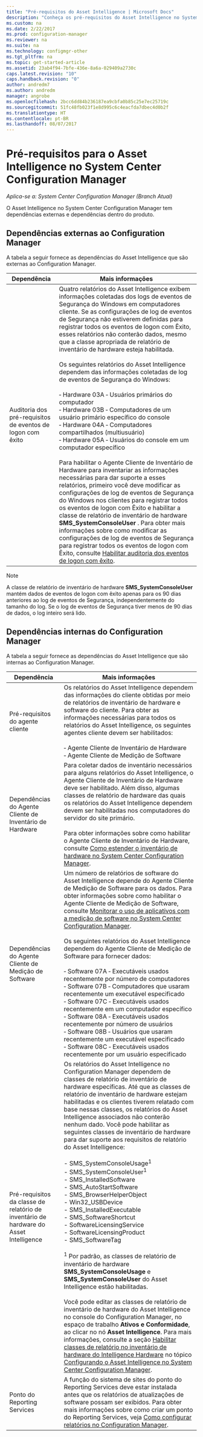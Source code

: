 ```yaml
---
title: "Pré-requisitos do Asset Intelligence | Microsoft Docs"
description: "Conheça os pré-requisitos do Asset Intelligence no System Center Configuration Manager."
ms.custom: na
ms.date: 2/22/2017
ms.prod: configuration-manager
ms.reviewer: na
ms.suite: na
ms.technology: configmgr-other
ms.tgt_pltfrm: na
ms.topic: get-started-article
ms.assetid: 23ab4f94-7bfe-436e-8a6a-029409a2730c
caps.latest.revision: "10"
caps.handback.revision: "0"
author: andredm7
ms.author: andredm
manager: angrobe
ms.openlocfilehash: 2bcc6dd84b236187ea9cbfa0b85c25e7ec25719c
ms.sourcegitcommit: 51fc48fb023f1e8d995c6c4eacfda7dbec4d0b2f
ms.translationtype: HT
ms.contentlocale: pt-BR
ms.lasthandoff: 08/07/2017
---
```

# <a name="prerequisites-for-asset-intelligence-in-system-center-configuration-manager"></a>Pré-requisitos para o Asset Intelligence no System Center Configuration Manager

*Aplica-se a: System Center Configuration Manager (Branch Atual)*

O Asset Intelligence no System Center Configuration Manager tem dependências externas e dependências dentro do produto.  

## <a name="dependencies-external-to-configuration-manager"></a>Dependências externas ao Configuration Manager  
 A tabela a seguir fornece as dependências do Asset Intelligence que são externas ao Configuration Manager.  

|Dependência|Mais informações|  
|----------------|----------------------|  
|Auditoria dos pré-requisitos de eventos de logon com êxito|Quatro relatórios do Asset Intelligence exibem informações coletadas dos logs de eventos de Segurança do Windows em computadores cliente. Se as configurações de log de eventos de Segurança não estiverem definidas para registrar todos os eventos de logon com Êxito, esses relatórios não conterão dados, mesmo que a classe apropriada de relatório de inventário de hardware esteja habilitada.<br /><br /> Os seguintes relatórios do Asset Intelligence dependem das informações coletadas de log de eventos de Segurança do Windows:<br /><br /> ‑   Hardware 03A ‑ Usuários primários do computador<br />‑   Hardware 03B ‑ Computadores de um usuário primário específico do console<br />‑   Hardware 04A ‑ Computadores compartilhados (multiusuário)<br />‑   Hardware 05A ‑ Usuários do console em um computador específico<br /><br /> Para habilitar o Agente Cliente de Inventário de Hardware para inventariar as informações necessárias para dar suporte a esses relatórios, primeiro você deve modificar as configurações de log de eventos de Segurança do Windows nos clientes para registrar todos os eventos de logon com Êxito e habilitar a classe de relatório de inventário de hardware **SMS_SystemConsoleUser** . Para obter mais informações sobre como modificar as configurações de log de eventos de Segurança para registrar todos os eventos de logon com Êxito, consulte [Habilitar auditoria dos eventos de logon com êxito](../../../../core/clients/manage/asset-intelligence/configuring-asset-intelligence.md#BKMK_EnableSuccessLogonEvents).|  

> [!NOTE]  
>  A classe de relatório de inventário de hardware **SMS_SystemConsoleUser** mantém dados de eventos de logon com êxito apenas para os 90 dias anteriores ao log de eventos de Segurança, independentemente do tamanho do log. Se o log de eventos de Segurança tiver menos de 90 dias de dados, o log inteiro será lido.  

## <a name="dependencies-internal-to-configuration-manager"></a>Dependências internas do Configuration Manager  
 A tabela a seguir fornece as dependências do Asset Intelligence que são internas ao Configuration Manager.  

|Dependência|Mais informações|  
|----------------|----------------------|  
|Pré-requisitos do agente cliente|Os relatórios do Asset Intelligence dependem das informações do cliente obtidas por meio de relatórios de inventário de hardware e software do cliente. Para obter as informações necessárias para todos os relatórios do Asset Intelligence, os seguintes agentes cliente devem ser habilitados:<br /><br /> ‑   Agente Cliente de Inventário de Hardware<br />‑   Agente Cliente de Medição de Software|  
|Dependências do Agente Cliente de Inventário de Hardware|Para coletar dados de inventário necessários para alguns relatórios do Asset Intelligence, o Agente Cliente de Inventário de Hardware deve ser habilitado. Além disso, algumas classes de relatório de hardware das quais os relatórios do Asset Intelligence dependem devem ser habilitadas nos computadores do servidor do site primário.<br /><br /> Para obter informações sobre como habilitar o Agente Cliente de Inventário de Hardware, consulte [Como estender o inventário de hardware no System Center Configuration Manager](../../../../core/clients/manage/inventory/extend-hardware-inventory.md).|  
|Dependências do Agente Cliente de Medição de Software|Um número de relatórios de software do Asset Intelligence depende do Agente Cliente de Medição de Software para os dados. Para obter informações sobre como habilitar o Agente Cliente de Medição de Software, consulte [Monitorar o uso de aplicativos com a medição de software no System Center Configuration Manager](../../../../apps/deploy-use/monitor-app-usage-with-software-metering.md).<br /><br /> Os seguintes relatórios do Asset Intelligence dependem do Agente Cliente de Medição de Software para fornecer dados:<br /><br /> ‑   Software 07A ‑ Executáveis usados recentemente por número de computadores<br />‑   Software 07B ‑ Computadores que usaram recentemente um executável especificado<br />‑   Software 07C ‑ Executáveis usados recentemente em um computador específico<br />‑   Software 08A ‑ Executáveis usados recentemente por número de usuários<br />‑   Software 08B ‑ Usuários que usaram recentemente um executável especificado<br />‑   Software 08C ‑ Executáveis usados recentemente por um usuário especificado|  
|Pré-requisitos da classe de relatório de inventário de hardware do Asset Intelligence|Os relatórios do Asset Intelligence no Configuration Manager dependem de classes de relatório de inventário de hardware específicas. Até que as classes de relatório de inventário de hardware estejam habilitadas e os clientes tiverem relatado com base nessas classes, os relatórios do Asset Intelligence associados não conterão nenhum dado. Você pode habilitar as seguintes classes de inventário de hardware para dar suporte aos requisitos de relatório do Asset Intelligence:<br /><br /> -   SMS_SystemConsoleUsage<sup>1</sup><br />-   SMS_SystemConsoleUser<sup>1</sup><br />-   SMS_InstalledSoftware<br />-   SMS_AutoStartSoftware<br />-   SMS_BrowserHelperObject<br />-   Win32_USBDevice<br />-   SMS_InstalledExecutable<br />-   SMS_SoftwareShortcut<br />-   SoftwareLicensingService<br />-   SoftwareLicensingProduct<br />-   SMS_SoftwareTag<br /><br /> <sup>1</sup> Por padrão, as classes de relatório de inventário de hardware **SMS_SystemConsoleUsage** e **SMS_SystemConsoleUser** do Asset Intelligence estão habilitadas.<br /><br /> Você pode editar as classes de relatório de inventário de hardware do Asset Intelligence no console do Configuration Manager, no espaço de trabalho **Ativos e Conformidade**, ao clicar no nó **Asset Intelligence**. Para mais informações, consulte a seção [Habilitar classes de relatório no inventário de hardware do Intelligence Hardware](../../../../core/clients/manage/asset-intelligence/configuring-asset-intelligence.md#BKMK_EnableAssetIntelligence) no tópico [Configurando o Asset Intelligence no System Center Configuration Manager](../../../../core/clients/manage/asset-intelligence/configuring-asset-intelligence.md).|  
|Ponto do Reporting Services|A função do sistema de sites do ponto do Reporting Services deve estar instalada antes que os relatórios de atualizações de software possam ser exibidos. Para obter mais informações sobre como criar um ponto do Reporting Services, veja [Como configurar relatórios no Configuration Manager](http://go.microsoft.com/fwlink/p/?LinkId=232661).|  
